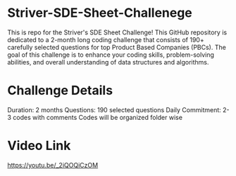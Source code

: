 # Striver-SDE-Sheet-Challenege
This is repo for the Striver's SDE Sheet Challenge! This GitHub repository is dedicated to a 2-month long coding challenge that consists of 190+ carefully selected questions for top Product Based Companies (PBCs). The goal of this challenge is to enhance your coding skills, problem-solving abilities, and overall understanding of data structures and algorithms.

# Challenge Details
Duration: 2 months 
Questions: 190 selected questions 
Daily Commitment: 2-3 codes with comments 
Codes will be organized folder wise 

# Video Link
https://youtu.be/_2iQOQiCzOM
